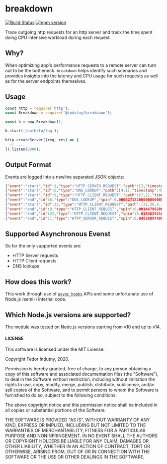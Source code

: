 # breakdown
[![Build Status](https://secure.travis-ci.org/@indutny/breakdown.svg)](http://travis-ci.org/@indutny/breakdown)
[![npm version](https://badge.fury.io/js/%40indutny%2Fbreakdown.svg)](https://badge.fury.io/js/%40indutny%2Fbreakdown)

Trace outgoing http requests for an http server and track the time spent
doing CPU intensive workload during each request.

## Why?

When optimizing app's performance requests to a remote server can turn out to be
the bottleneck. `breakdown` helps identify such scenarios and provides insights
into the latency and CPU usage for such requests as well as for the server
endpoints themselves.

## Usage

```js
const http = require('http');
const Breakdown = require('@indutny/breakdown');

const b = new Breakdown();

b.start('/path/to/log');

http.createServer((req, res) => {
  // ....
}).listen(8000);
```

## Output Format

Events are logged into a newline separated JSON objects:
```json
{"event":"start","id":1,"type":"HTTP_SERVER_REQUEST","path":[],"timestamp":45710.847671222,"meta":{"method":"GET","headers":{"host":"127.0.0.1:8000","user-agent":"curl/7.54.0","accept":"*/*"},"url":"/"}}
{"event":"start","id":6,"type":"DNS_LOOKUP","path":[4,1],"timestamp":45710.857322863,"meta":{"family":"any","hostname":"example.com"}}
{"event":"start","id":9,"type":"HTTP_CLIENT_REQUEST","path":[7,1],"timestamp":45710.85938596,"meta":{"method":"GET","path":"/","headers":{"host":"example.com"}}}
{"event":"end","id":6,"type":"DNS_LOOKUP","spin":0.00042712200000000005,"selfSpin":0.00042712200000000005,"timestamp":45710.875317811995,"duration":0.017994949}
{"event":"start","id":22,"type":"HTTP_CLIENT_REQUEST","path":[21,20,4,1],"timestamp":45710.897285088,"meta":{"method":"GET","path":"/","headers":{"host":"example.com"}}}
{"event":"end","id":9,"type":"HTTP_CLIENT_REQUEST","spin":0.0014479620000000001,"selfSpin":0.000574541,"timestamp":45710.897618582,"duration":0.038232622}
{"event":"end","id":22,"type":"HTTP_CLIENT_REQUEST","spin":0.018362921000000008,"selfSpin":0.011661248,"timestamp":45710.927409515,"duration":0.030124427000000002}
{"event":"end","id":1,"type":"HTTP_SERVER_REQUEST","spin":0.048288974999999984,"selfSpin":0.012087876000000001,"timestamp":45710.927619161,"duration":0.07994793900000001}
```

## Supported Asynchronous Evenst

So far the only supported events are:

* HTTP Server requests
* HTTP Client requests
* DNS lookups

## How does this work?

This work through use of [`async_hooks`][0] APIs and some unfortunate use of
Node.js (semi-) internal code.

## Which Node.js versions are supported?

The module was tested on Node.js versions starting from v10 and up to v14.

#### LICENSE

This software is licensed under the MIT License.

Copyright Fedor Indutny, 2020.

Permission is hereby granted, free of charge, to any person obtaining a
copy of this software and associated documentation files (the
"Software"), to deal in the Software without restriction, including
without limitation the rights to use, copy, modify, merge, publish,
distribute, sublicense, and/or sell copies of the Software, and to permit
persons to whom the Software is furnished to do so, subject to the
following conditions:

The above copyright notice and this permission notice shall be included
in all copies or substantial portions of the Software.

THE SOFTWARE IS PROVIDED "AS IS", WITHOUT WARRANTY OF ANY KIND, EXPRESS
OR IMPLIED, INCLUDING BUT NOT LIMITED TO THE WARRANTIES OF
MERCHANTABILITY, FITNESS FOR A PARTICULAR PURPOSE AND NONINFRINGEMENT. IN
NO EVENT SHALL THE AUTHORS OR COPYRIGHT HOLDERS BE LIABLE FOR ANY CLAIM,
DAMAGES OR OTHER LIABILITY, WHETHER IN AN ACTION OF CONTRACT, TORT OR
OTHERWISE, ARISING FROM, OUT OF OR IN CONNECTION WITH THE SOFTWARE OR THE
USE OR OTHER DEALINGS IN THE SOFTWARE.

[0]: https://nodejs.org/api/async_hooks.html
